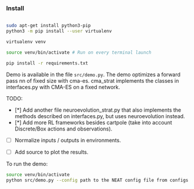 

### Install

```bash

sudo apt-get install python3-pip
python3 -m pip install --user virtualenv

virtualenv venv

source venv/bin/activate # Run on every terminal launch

pip install -r requirements.txt
```


Demo is available in the file `src/demo.py`. The demo optimizes a forward pass nn of fixed size with cma-es. cma_strat implements the classes in interfaces.py with CMA-ES on a fixed network. 

TODO:
- [*] Add another file neuroevolution_strat.py that also implements the methods described on interfaces.py, but uses neuroevolution instead.
- [*] Add more RL frameworks besides cartpole (take into account Discrete/Box actions and observations).
- [ ] Normalize inputs / outputs in environments.
- [ ] Add source to plot the results.


To run the demo:

```bash
source venv/bin/activate
python src/demo.py --config path to the NEAT config file from configs
````











